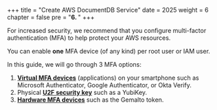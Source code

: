 +++
title = "Create AWS DocumentDB Service"
date = 2025
weight = 6
chapter = false
pre = "<b>6. </b>"
+++

For increased security, we recommend that you configure multi-factor authentication (MFA) to help protect your AWS resources.

You can enable **one** MFA device (of any kind) per root user or IAM user. 

In this guide, we will go through 3 MFA options:
1. [**Virtual MFA devices**](1-virtual-mfa-device) (applications) on your smartphone such as Microsoft Authenticator, Google Authenticator, or Okta Verify. 
2. Physical [**U2F security key**](2-u2f-security-key) such as a YubiKey.
3. [**Hardware MFA devices**](3-other-hardware-mfa-device) such as the Gemalto token.
